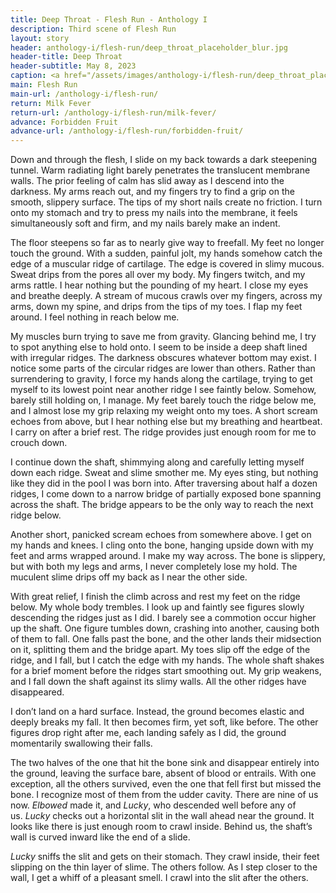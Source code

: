 ```yaml
---
title: Deep Throat - Flesh Run - Anthology I
description: Third scene of Flesh Run
layout: story
header: anthology-i/flesh-run/deep_throat_placeholder_blur.jpg
header-title: Deep Throat
header-subtitle: May 8, 2023
caption: <a href="/assets/images/anthology-i/flesh-run/deep_throat_placeholder.jpg" target="_blank">AI placeholder artwork</a> generated using <a href="https://creator.nightcafe.studio/creation/UsIEwwLkld5GY198R04z" target="_blank">SD 1.5</a> — <a href="https://creativecommons.org/publicdomain/zero/1.0/" target="_blank">CC0 1.0</a>
main: Flesh Run
main-url: /anthology-i/flesh-run/
return: Milk Fever
return-url: /anthology-i/flesh-run/milk-fever/
advance: Forbidden Fruit
advance-url: /anthology-i/flesh-run/forbidden-fruit/
---
```


Down and through the flesh, I slide on my back towards a dark steepening tunnel. Warm radiating light barely penetrates the translucent membrane walls. The prior feeling of calm has slid away as I descend into the darkness. My arms reach out, and my fingers try to find a grip on the smooth, slippery surface. The tips of my short nails create no friction. I turn onto my stomach and try to press my nails into the membrane, it feels simultaneously soft and firm, and my nails barely make an indent.

The floor steepens so far as to nearly give way to freefall. My feet no longer touch the ground. With a sudden, painful jolt, my hands somehow catch the edge of a muscular ridge of cartilage. The edge is covered in slimy mucous. Sweat drips from the pores all over my body. My fingers twitch, and my arms rattle. I hear nothing but the pounding of my heart. I close my eyes and breathe deeply. A stream of mucous crawls over my fingers, across my arms, down my spine, and drips from the tips of my toes. I flap my feet around. I feel nothing in reach below me.

My muscles burn trying to save me from gravity. Glancing behind me, I try to spot anything else to hold onto. I seem to be inside a deep shaft lined with irregular ridges. The darkness obscures whatever bottom may exist. I notice some parts of the circular ridges are lower than others. Rather than surrendering to gravity, I force my hands along the cartilage, trying to get myself to its lowest point near another ridge I see faintly below. Somehow, barely still holding on, I manage. My feet barely touch the ridge below me, and I almost lose my grip relaxing my weight onto my toes. A short scream echoes from above, but I hear nothing else but my breathing and heartbeat. I carry on after a brief rest. The ridge provides just enough room for me to crouch down.

I continue down the shaft, shimmying along and carefully letting myself down each ridge. Sweat and slime smother me. My eyes sting, but nothing like they did in the pool I was born into. After traversing about half a dozen ridges, I come down to a narrow bridge of partially exposed bone spanning across the shaft. The bridge appears to be the only way to reach the next ridge below.

Another short, panicked scream echoes from somewhere above. I get on my hands and knees. I cling onto the bone, hanging upside down with my feet and arms wrapped around. I make my way across. The bone is slippery, but with both my legs and arms, I never completely lose my hold. The muculent slime drips off my back as I near the other side.

With great relief, I finish the climb across and rest my feet on the ridge below. My whole body trembles. I look up and faintly see figures slowly descending the ridges just as I did. I barely see a commotion occur higher up the shaft. One figure tumbles down, crashing into another, causing both of them to fall. One falls past the bone, and the other lands their midsection on it, splitting them and the bridge apart. My toes slip off the edge of the ridge, and I fall, but I catch the edge with my hands. The whole shaft shakes for a brief moment before the ridges start smoothing out. My grip weakens, and I fall down the shaft against its slimy walls. All the other ridges have disappeared.

I don’t land on a hard surface. Instead, the ground becomes elastic and deeply breaks my fall. It then becomes firm, yet soft, like before. The other figures drop right after me, each landing safely as I did, the ground momentarily swallowing their falls.

The two halves of the one that hit the bone sink and disappear entirely into the ground, leaving the surface bare, absent of blood or entrails. With one exception, all the others survived, even the one that fell first but missed the bone. I recognize most of them from the udder cavity. There are nine of us now. *Elbowed* made it, and *Lucky*, who descended well before any of us. *Lucky* checks out a horizontal slit in the wall ahead near the ground. It looks like there is just enough room to crawl inside. Behind us, the shaft’s wall is curved inward like the end of a slide.

*Lucky* sniffs the slit and gets on their stomach. They crawl inside, their feet slipping on the thin layer of slime. The others follow. As I step closer to the wall, I get a whiff of a pleasant smell. I crawl into the slit after the others.